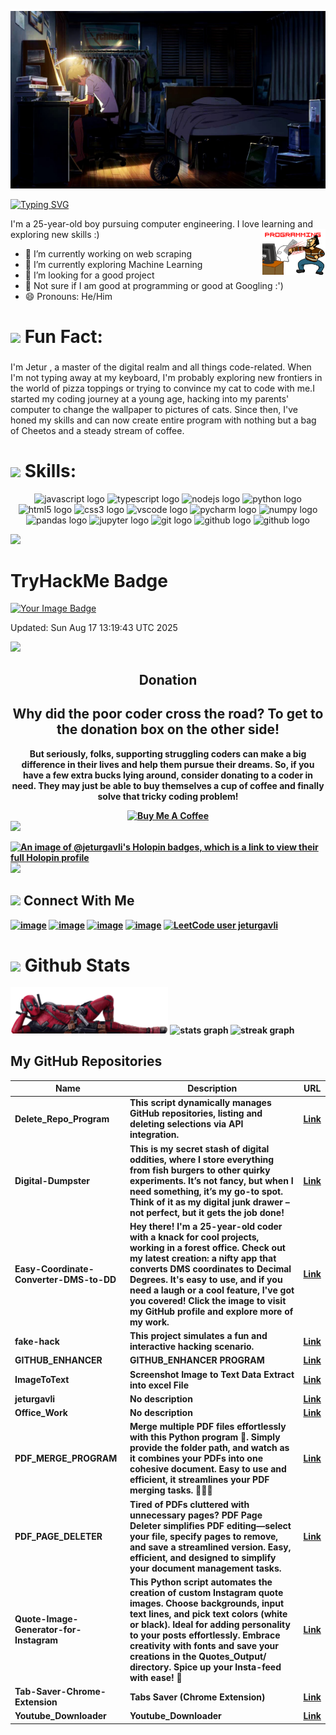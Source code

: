 ![MasterHead](https://raw.githubusercontent.com/jeturgavli/jeturgavli/main/Covers/JPG/01.jpg)

[![Typing SVG](https://readme-typing-svg.herokuapp.com?font=Fira+Code&weight=500&size=25&duration=2000&pause=1000&color=FF0071&width=435&lines=Jetur+Gavli;I+am+a+coder;Ai+%7C+Scripting+%7C+Website)](https://git.io/typing-svg)


I'm a 25-year-old boy pursuing computer engineering. I love learning and exploring new skills :)
<img width="20%" align="right" style="padding-left : -100%"  src="https://raw.githubusercontent.com/jeturgavli/jeturgavli/main/Media/02.gif" />

- 🔭 I’m currently working on web scraping
- 🌱 I’m currently exploring Machine Learning
- 🤔 I’m looking for a good project
- 💬 Not sure if I am good at programming or good at Googling :')
- 😄 Pronouns: He/Him

<h1 align="left"> <img src="https://media.giphy.com/media/hvRJCLFzcasrR4ia7z/giphy.gif" width="25"" width="25"> <b> Fun Fact:</b> </h1>

###

<p align="left">I'm Jetur , a master of the digital realm and all things code-related. When I'm not typing away at my keyboard, I'm probably exploring new frontiers in the world of pizza toppings or trying to convince my cat to code with me.I started my coding journey at a young age, hacking into my parents' computer to change the wallpaper to pictures of cats. Since then, I've honed my skills and can now create entire program with nothing but a bag of Cheetos and a steady stream of coffee.</p>

###

<h1 align="left"> <img src="https://media2.giphy.com/media/QssGEmpkyEOhBCb7e1/giphy.gif?cid=ecf05e47a0n3gi1bfqntqmob8g9aid1oyj2wr3ds3mg700bl&rid=giphy.gif" width="25"> <b> Skills:</b></h1>

<div align="center">
  <img src="https://cdn.jsdelivr.net/gh/devicons/devicon/icons/javascript/javascript-original.svg" height="40" width="52" alt="javascript logo"  />
  <img src="https://cdn.jsdelivr.net/gh/devicons/devicon/icons/typescript/typescript-original.svg" height="40" width="52" alt="typescript logo"  />
  <img src="https://cdn.jsdelivr.net/gh/devicons/devicon/icons/nodejs/nodejs-original.svg" height="40" width="52" alt="nodejs logo"  />
  <img src="https://cdn.jsdelivr.net/gh/devicons/devicon/icons/python/python-original.svg" height="40" width="52" alt="python logo"  />
  <img src="https://cdn.jsdelivr.net/gh/devicons/devicon/icons/html5/html5-original.svg" height="40" width="52" alt="html5 logo"  />
  <img src="https://cdn.jsdelivr.net/gh/devicons/devicon/icons/css3/css3-original.svg" height="40" width="52" alt="css3 logo"  />
  <img src="https://cdn.jsdelivr.net/gh/devicons/devicon/icons/vscode/vscode-original.svg" height="40" width="52" alt="vscode logo"  />
  <img src="https://cdn.jsdelivr.net/gh/devicons/devicon/icons/pycharm/pycharm-original.svg" height="40" width="52" alt="pycharm logo"  />
  <img src="https://cdn.jsdelivr.net/gh/devicons/devicon/icons/numpy/numpy-original.svg" height="40" width="52" alt="numpy logo"  />
  <img src="https://cdn.jsdelivr.net/gh/devicons/devicon/icons/pandas/pandas-original.svg" height="40" width="52" alt="pandas logo"  />
  <img src="https://cdn.jsdelivr.net/gh/devicons/devicon/icons/jupyter/jupyter-original.svg" height="40" width="52" alt="jupyter logo"  />
  <img src="https://cdn.jsdelivr.net/gh/devicons/devicon/icons/git/git-original.svg" height="40" width="52" alt="git logo"  />
  <img src="https://cdn.jsdelivr.net/gh/devicons/devicon/icons/github/github-original.svg" height="40" width="52" alt="github logo"  />
  <img src="https://cdn.jsdelivr.net/gh/devicons/devicon/icons/linux/linux-original.svg" height="40" width="52" alt="github logo"  />
</div>

<img src="https://user-images.githubusercontent.com/73097560/115834477-dbab4500-a447-11eb-908a-139a6edaec5c.gif"></a>

# TryHackMe Badge

<p align="LEFT">
  <a href="https://tryhackme.com/p/jeturgavli">
    <img src="https://tryhackme-badges.s3.amazonaws.com/jeturgavli.png?t=0" alt="Your Image Badge" />
  </a>
</p>

<!--badge-update--> Updated: Sun Aug 17 13:19:43 UTC 2025

<img src="https://user-images.githubusercontent.com/73097560/115834477-dbab4500-a447-11eb-908a-139a6edaec5c.gif"></a>

<h2 align="center"><b>Donation<b></h2>
<h2 align="center">Why did the poor coder cross the road? To get to the donation box on the other side!</h2>
<p align="center">But seriously, folks, supporting struggling coders can make a big difference in their lives and help them pursue their dreams. So, if you have a few extra bucks lying around, consider donating to a coder in need. They may just be able to buy themselves a cup of coffee and finally solve that tricky coding problem!
</p>
<div align="center">
<a href="https://www.buymeacoffee.com/jeturgavli" target="_blank"><img src="https://cdn.buymeacoffee.com/buttons/v2/default-yellow.png" alt="Buy Me A Coffee" width="150"></a>
</div>
<img src="https://user-images.githubusercontent.com/73097560/115834477-dbab4500-a447-11eb-908a-139a6edaec5c.gif"></a>

<div align="left">

[![An image of @jeturgavli's Holopin badges, which is a link to view their full Holopin profile](https://holopin.me/jeturgavli)](https://holopin.io/@jeturgavli)
<img src="https://user-images.githubusercontent.com/73097560/115834477-dbab4500-a447-11eb-908a-139a6edaec5c.gif"></a>

<h2> <img src="https://media0.giphy.com/media/LOnt6uqjD9OexmQJRB/giphy.gif?cid=ecf05e47ifafkcs6qc73j85iclmrawubddbv7ksbitxwtasp&ep=v1_stickers_search&rid=giphy.gif&ct=g" width="30"> <b> Connect With Me <b> </h2>
<div align="left">

[![image](https://img.shields.io/badge/LinkedIn-0077B5?style=for-the-badge&logo=linkedin&logoColor=white)](https://in.linkedin.com/in/jeturgavli)
[![image](https://img.shields.io/badge/Instagram-E4405F?style=for-the-badge&logo=instagram&logoColor=white)](https://www.instagram.com/jetur_gavli_302)
[![image](https://img.shields.io/badge/Twitter-1DA1F2?style=for-the-badge&logo=twitter&logoColor=white)](https://twitter.com/jetur_gavli_23)
[![image](https://img.shields.io/badge/Gmail-D14836?style=for-the-badge&logo=gmail&logoColor=white)](mailto:jeturgavli1in1@gmail.com)
[![LeetCode user jeturgavli](https://img.shields.io/badge/dynamic/json?style=for-the-badge&labelColor=black&color=%23ffa116&label=Solved&query=solvedOverTotal&url=https%3A%2F%2Fleetcode-badge.vercel.app%2Fapi%2Fusers%2Fjeturgavli&logo=leetcode&logoColor=yellow)](https://leetcode.com/jeturgavli/)

</div>

<h1 align="left"> <img src="https://media0.giphy.com/media/cj87CxfRtrUifF3Ryk/giphy.gif?cid=ecf05e47lx1thg8e61tjqfpr4zemby622so2pa1j3sqcsbxp&ep=v1_stickers_search&rid=giphy.gif&ct=s" width="25"> Github Stats </h1>
<div align="left">

  <img src="Media/Deadpool.png" alt="Scaled Up" class="scaled-image" style="max-width: 50%;">

  <img src="https://github-readme-stats.vercel.app/api?username=jeturgavli&hide_title=false&hide_rank=false&show_icons=true&include_all_commits=true&count_private=true&disable_animations=false&theme=radical&locale=en&hide_border=true&order=1" height="150" alt="stats graph"  />
  <!-- 
  <img src="https://github-readme-stats.vercel.app/api/top-langs?username=jeturgavli&locale=en&hide_title=false&layout=default &card_width=320&langs_count=5&theme=radical&hide_border=true&order=2" height="150" alt="languages graph"  />
   -->
  <img src="https://streak-stats.demolab.com?user=jeturgavli&locale=en&mode=daily&theme=radical&hide_border=true&border_radius=5&order=3" height="150" alt="streak graph"  />
</div>

## My GitHub Repositories

<!-- REPOS-START -->
| Name | Description | URL |
|------|-------------|-----|
| Delete_Repo_Program | This script dynamically manages GitHub repositories, listing and deleting selections via API integration. | [Link](https://github.com/jeturgavli/Delete_Repo_Program) |
| Digital-Dumpster | This is my secret stash of digital oddities, where I store everything from fish burgers to other quirky experiments. It’s not fancy, but when I need something, it’s my go-to spot. Think of it as my digital junk drawer – not perfect, but it gets the job done! | [Link](https://github.com/jeturgavli/Digital-Dumpster) |
| Easy-Coordinate-Converter-DMS-to-DD | Hey there! I'm a 25-year-old coder with a knack for cool projects, working in a forest office. Check out my latest creation: a nifty app that converts DMS coordinates to Decimal Degrees. It's easy to use, and if you need a laugh or a cool feature, I've got you covered! Click the image to visit my GitHub profile and explore more of my work. | [Link](https://github.com/jeturgavli/Easy-Coordinate-Converter-DMS-to-DD) |
| fake-hack | This project simulates a fun and interactive hacking scenario. | [Link](https://github.com/jeturgavli/fake-hack) |
| GITHUB_ENHANCER | GITHUB_ENHANCER PROGRAM | [Link](https://github.com/jeturgavli/GITHUB_ENHANCER) |
| ImageToText | Screenshot Image to Text Data Extract into excel File | [Link](https://github.com/jeturgavli/ImageToText) |
| jeturgavli | No description | [Link](https://github.com/jeturgavli/jeturgavli) |
| Office_Work | No description | [Link](https://github.com/jeturgavli/Office_Work) |
| PDF_MERGE_PROGRAM | Merge multiple PDF files effortlessly with this Python program 📎. Simply provide the folder path, and watch as it combines your PDFs into one cohesive document. Easy to use and efficient, it streamlines your PDF merging tasks. 🚀🐍😎 | [Link](https://github.com/jeturgavli/PDF_MERGE_PROGRAM) |
| PDF_PAGE_DELETER | Tired of PDFs cluttered with unnecessary pages? PDF Page Deleter simplifies PDF editing—select your file, specify pages to remove, and save a streamlined version. Easy, efficient, and designed to simplify your document management tasks. | [Link](https://github.com/jeturgavli/PDF_PAGE_DELETER) |
| Quote-Image-Generator-for-Instagram | This Python script automates the creation of custom Instagram quote images. Choose backgrounds, input text lines, and pick text colors (white or black). Ideal for adding personality to your posts effortlessly. Embrace creativity with fonts and save your creations in the Quotes_Output/ directory. Spice up your Insta-feed with ease! 🎨 | [Link](https://github.com/jeturgavli/Quote-Image-Generator-for-Instagram) |
| Tab-Saver-Chrome-Extension | Tabs Saver (Chrome Extension)  | [Link](https://github.com/jeturgavli/Tab-Saver-Chrome-Extension) |
| Youtube_Downloader | Youtube_Downloader | [Link](https://github.com/jeturgavli/Youtube_Downloader) |
<!-- REPOS-END -->
